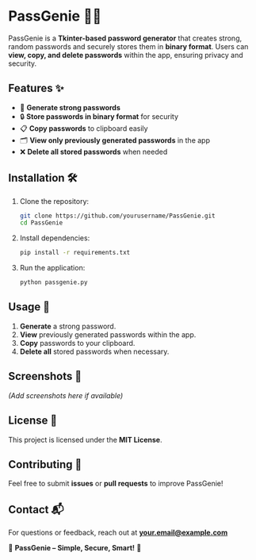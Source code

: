 # PassGenie 🧞‍♂️

PassGenie is a **Tkinter-based password generator** that creates strong, random passwords and securely stores them in **binary format**. Users can **view, copy, and delete passwords** within the app, ensuring privacy and security.

## Features ✨
- 🔑 **Generate strong passwords**
- 🔒 **Store passwords in binary format** for security
- 📋 **Copy passwords** to clipboard easily
- 🗂️ **View only previously generated passwords** in the app
- ❌ **Delete all stored passwords** when needed

## Installation 🛠️
1. Clone the repository:
   ```bash
   git clone https://github.com/yourusername/PassGenie.git
   cd PassGenie
   ```
2. Install dependencies:
   ```bash
   pip install -r requirements.txt
   ```
3. Run the application:
   ```bash
   python passgenie.py
   ```

## Usage 🚀
1. **Generate** a strong password.
2. **View** previously generated passwords within the app.
3. **Copy** passwords to your clipboard.
4. **Delete all** stored passwords when necessary.

## Screenshots 📸
*(Add screenshots here if available)*

## License 📜
This project is licensed under the **MIT License**.

## Contributing 🤝
Feel free to submit **issues** or **pull requests** to improve PassGenie!

## Contact 📬
For questions or feedback, reach out at **your.email@example.com**

🔐 **PassGenie – Simple, Secure, Smart!** 🚀

